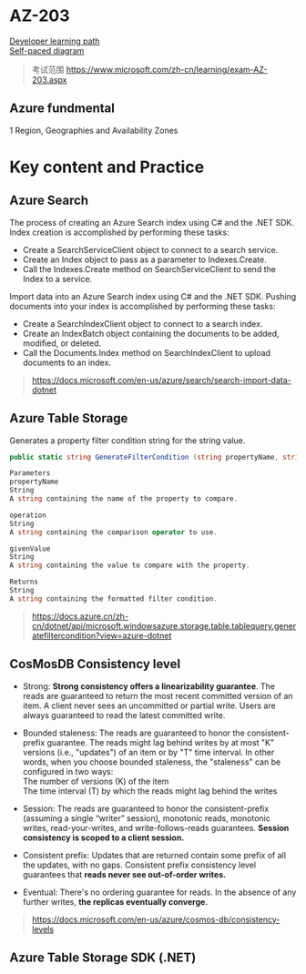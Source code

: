 # AZ-203
[Developer learning path](https://docs.microsoft.com/en-us/learn/browse/?products=azure&roles=developer&resource_type=learning%20path)  
[Self-paced diagram](https://query.prod.cms.rt.microsoft.com/cms/api/am/binary/RWtQqM)  

> 考试范围
> https://www.microsoft.com/zh-cn/learning/exam-AZ-203.aspx   

## Azure fundmental
1 Region, Geographies and Availability Zones


# Key content and Practice
## Azure Search
The process of creating an Azure Search index using C# and the .NET SDK. Index creation is accomplished by performing these tasks:
* Create a SearchServiceClient object to connect to a search service.  
* Create an Index object to pass as a parameter to Indexes.Create.  
* Call the Indexes.Create method on SearchServiceClient to send the Index to a service. 

Import data into an Azure Search index using C# and the .NET SDK. Pushing documents into your index is accomplished by performing these tasks:
* Create a SearchIndexClient object to connect to a search index. 
* Create an IndexBatch object containing the documents to be added, modified, or deleted. 
* Call the Documents.Index method on SearchIndexClient to upload documents to an index. 

> https://docs.microsoft.com/en-us/azure/search/search-import-data-dotnet 

## Azure Table Storage
Generates a property filter condition string for the string value.
```C#
public static string GenerateFilterCondition (string propertyName, string operation, string givenValue);

Parameters
propertyName
String
A string containing the name of the property to compare.

operation
String
A string containing the comparison operator to use.

givenValue
String
A string containing the value to compare with the property.

Returns
String
A string containing the formatted filter condition.
```
> https://docs.azure.cn/zh-cn/dotnet/api/microsoft.windowsazure.storage.table.tablequery.generatefiltercondition?view=azure-dotnet

## CosMosDB Consistency level 

* Strong: **Strong consistency offers a linearizability guarantee**. The reads are guaranteed to return the most recent committed version of an item. A client never sees an uncommitted or partial write. Users are always guaranteed to read the latest committed write. 

* Bounded staleness: The reads are guaranteed to honor the consistent-prefix guarantee. The reads might lag behind writes by at most "K" versions (i.e., "updates") of an item or by "T" time interval. In other words, when you choose bounded staleness, the "staleness" can be configured in two ways:  
The number of versions (K) of the item  
The time interval (T) by which the reads might lag behind the writes  

* Session: The reads are guaranteed to honor the consistent-prefix (assuming a single “writer” session), monotonic reads, monotonic writes, read-your-writes, and write-follows-reads guarantees. **Session consistency is scoped to a client session.** 

* Consistent prefix: Updates that are returned contain some prefix of all the updates, with no gaps. Consistent prefix consistency level guarantees that **reads never see out-of-order writes.** 

* Eventual: There's no ordering guarantee for reads. In the absence of any further writes, **the replicas eventually converge.** 
> https://docs.microsoft.com/en-us/azure/cosmos-db/consistency-levels


## Azure Table Storage SDK (.NET)


